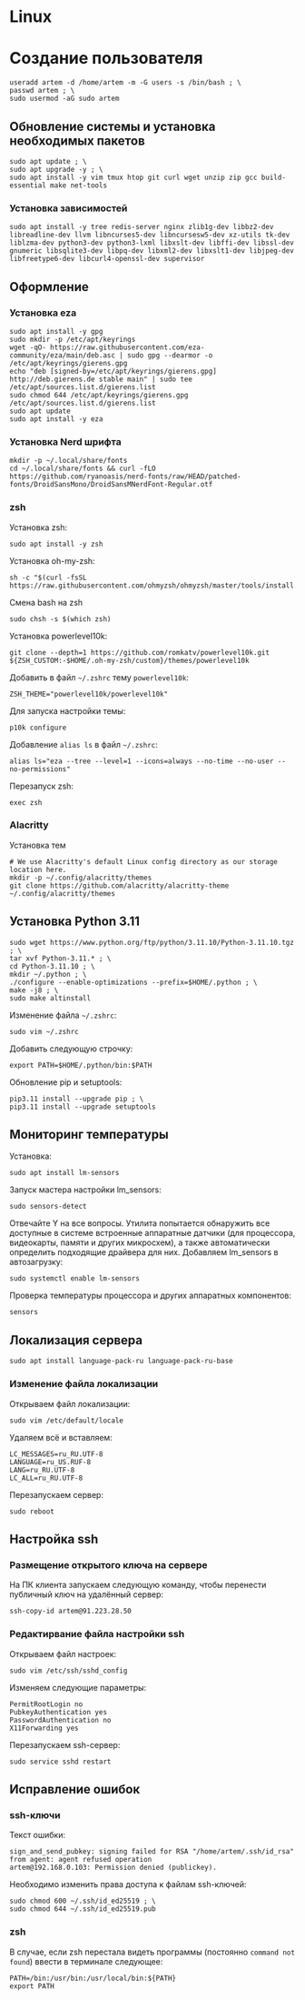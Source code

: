 # Linux
# Создание пользователя
```
useradd artem -d /home/artem -m -G users -s /bin/bash ; \
passwd artem ; \
sudo usermod -aG sudo artem
```




## Обновление системы и установка необходимых пакетов
```
sudo apt update ; \
sudo apt upgrade -y ; \
sudo apt install -y vim tmux htop git curl wget unzip zip gcc build-essential make net-tools
```
### Установка зависимостей
```
sudo apt install -y tree redis-server nginx zlib1g-dev libbz2-dev libreadline-dev llvm libncurses5-dev libncursesw5-dev xz-utils tk-dev liblzma-dev python3-dev python3-lxml libxslt-dev libffi-dev libssl-dev gnumeric libsqlite3-dev libpq-dev libxml2-dev libxslt1-dev libjpeg-dev libfreetype6-dev libcurl4-openssl-dev supervisor
```




## Оформление
### Установка eza
```
sudo apt install -y gpg
sudo mkdir -p /etc/apt/keyrings
wget -qO- https://raw.githubusercontent.com/eza-community/eza/main/deb.asc | sudo gpg --dearmor -o /etc/apt/keyrings/gierens.gpg
echo "deb [signed-by=/etc/apt/keyrings/gierens.gpg] http://deb.gierens.de stable main" | sudo tee /etc/apt/sources.list.d/gierens.list
sudo chmod 644 /etc/apt/keyrings/gierens.gpg /etc/apt/sources.list.d/gierens.list
sudo apt update
sudo apt install -y eza
```
### Установка Nerd шрифта
```
mkdir -p ~/.local/share/fonts
cd ~/.local/share/fonts && curl -fLO https://github.com/ryanoasis/nerd-fonts/raw/HEAD/patched-fonts/DroidSansMono/DroidSansMNerdFont-Regular.otf
```
### zsh
Установка zsh:
```
sudo apt install -y zsh
```
Установка oh-my-zsh:
```
sh -c "$(curl -fsSL https://raw.githubusercontent.com/ohmyzsh/ohmyzsh/master/tools/install.sh)"
```
Смена bash на zsh
```
sudo chsh -s $(which zsh)
```
Установка powerlevel10k:
```
git clone --depth=1 https://github.com/romkatv/powerlevel10k.git ${ZSH_CUSTOM:-$HOME/.oh-my-zsh/custom}/themes/powerlevel10k
```
Добавить в файл `~/.zshrc` тему `powerlevel10k`:
```
ZSH_THEME="powerlevel10k/powerlevel10k"
```
Для запуска настройки темы:
```
p10k configure
```
Добавление `alias ls` в файл `~/.zshrc`:
```
alias ls="eza --tree --level=1 --icons=always --no-time --no-user --no-permissions"
```
Перезапуск zsh:
```
exec zsh
```
### Alacritty
Установка тем
```
# We use Alacritty's default Linux config directory as our storage location here.
mkdir -p ~/.config/alacritty/themes
git clone https://github.com/alacritty/alacritty-theme ~/.config/alacritty/themes
```




## Установка Python 3.11
```
sudo wget https://www.python.org/ftp/python/3.11.10/Python-3.11.10.tgz ; \
tar xvf Python-3.11.* ; \
cd Python-3.11.10 ; \
mkdir ~/.python ; \
./configure --enable-optimizations --prefix=$HOME/.python ; \
make -j8 ; \
sudo make altinstall
```
Изменение файла `~/.zshrc`:
```
sudo vim ~/.zshrc
```
Добавить следующую строчку:
```
export PATH=$HOME/.python/bin:$PATH
```
Обновление pip и setuptools:
```
pip3.11 install --upgrade pip ; \
pip3.11 install --upgrade setuptools
```




## Мониторинг температуры
Установка:
```
sudo apt install lm-sensors
```
Запуск мастера настройки lm_sensors:
```
sudo sensors-detect
```
Отвечайте Y на все вопросы. Утилита попытается обнаружить все доступные в системе встроенные аппаратные датчики (для процессора, видеокарты, памяти и других микросхем), а также автоматически определить подходящие драйвера для них.
Добавляем lm_sensors в автозагрузку:
```
sudo systemctl enable lm-sensors
```
Проверка температуры процессора и других аппаратных компонентов:
```
sensors
```




## Локализация сервера
```
sudo apt install language-pack-ru language-pack-ru-base
```
### Изменение файла локализации
Открываем файл локализации:
```
sudo vim /etc/default/locale
```
Удаляем всё и вставляем:
```
LC_MESSAGES=ru_RU.UTF-8
LANGUAGE=ru_US.RUF-8
LANG=ru_RU.UTF-8
LC_ALL=ru_RU.UTF-8
```
Перезапускаем сервер:
```
sudo reboot
```




## Настройка ssh
### Размещение открытого ключа на сервере
На ПК клиента запускаем следующую команду, чтобы перенести публичный ключ на удалённый сервер:
```
ssh-copy-id artem@91.223.28.50
```
### Редактирвание файла настройки ssh
Открываем файл настроек:
```
sudo vim /etc/ssh/sshd_config
```
Изменяем следующие параметры:
```
PermitRootLogin no
PubkeyAuthentication yes
PasswordAuthentication no
X11Forwarding yes
```
Перезапускаем ssh-сервер:
```
sudo service sshd restart
```
## Исправление ошибок
### ssh-ключи
Текст ошибки:
```
sign_and_send_pubkey: signing failed for RSA "/home/artem/.ssh/id_rsa" from agent: agent refused operation
artem@192.168.0.103: Permission denied (publickey).
```
Необходимо изменить права доступа к файлам ssh-ключей:
```
sudo chmod 600 ~/.ssh/id_ed25519 ; \
sudo chmod 644 ~/.ssh/id_ed25519.pub
```
### zsh
В случае, если zsh перестала видеть программы (постоянно `command not found`) ввести в терминале следующее:
```
PATH=/bin:/usr/bin:/usr/local/bin:${PATH}
export PATH
```
